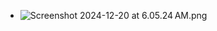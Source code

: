 - ![Screenshot 2024-12-20 at 6.05.24 AM.png](../assets/Screenshot_2024-12-20_at_6.05.24 AM_1734653172298_0.png)